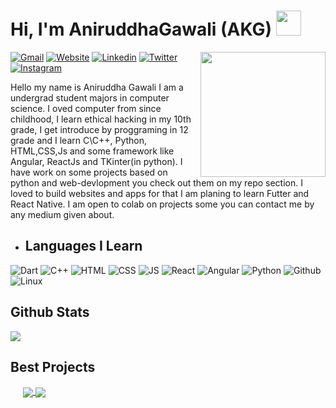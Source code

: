 
# Hi, I'm AniruddhaGawali (AKG) <a href="https://aniruddhagawali.github.io/AniruddhaGawali/"><img src="https://media.giphy.com/media/hvRJCLFzcasrR4ia7z/giphy.gif" width="40"></a>

<img align='right' src='https://i.ibb.co/QkWYsXM/Pics-Art-05-30-05-41-22.png' width="200">



[![Gmail](https://img.shields.io/static/v1?style=flat-square&label=Gmail&message=aniruddhagawali03&color=db3c30&logo=gmail&logoColor=white)](mailto:aniruddhagawali03@gmail.com)
[![Website](https://img.shields.io/static/v1?style=flat-square&label=Webfolio&message=AKGSite&color=slateblue&&logoColor=white)](https://aniruddhagawali.github.io/AniruddhaGawali/)
[![Linkedin](https://img.shields.io/static/v1?style=flat-square&label=Linkedin&message=AniruddhaGawali&color=0961b9&logo=Linkedin&logoColor=white)](https://www.linkedin.com/in/aniruddha-gawali-617804230/)
[![Twitter](https://img.shields.io/static/v1?style=flat-square&label=Twitter&message=AniruddhaAKG&color=1d98e5&logo=twitter&logoColor=white)](https://twitter.com/AniruddhaAKG)
[![Instagram](https://img.shields.io/static/v1?style=flat-square&label=Instagram&message=@aniruddha.gawali&color=cf3b83&logo=Instagram&logoColor=white)](https://www.instagram.com/aniruddha.gawali/)

Hello my name is Aniruddha Gawali I am a undergrad student majors in computer science. I oved computer from since childhood, I learn ethical hacking in my 10th grade, I get introduce by proggraming in 12 grade and I learn C\C++, Python, HTML,CSS,Js and some framework like Angular, ReactJs and TKinter(in python). I have work on some projects based on python and web-devlopment you check out them on my repo section. I loved to build websites and apps for that I am planing to learn Futter and React Native. I am open to colab on projects some you can contact me by any medium given about.

- ## Languages I Learn

![Dart](https://img.shields.io/static/v1?style=flat-square&label=Dart&message=2022&color=292929&logo=Dart&logoColor=skyblue)  ![C++](https://img.shields.io/static/v1?style=flat-square&label=C%2b%2b/C&message=2022&color=292929&logo=C%2b%2b&logoColor=darkblue&labelcolor=blue)  ![HTML](https://img.shields.io/static/v1?style=flat-square&label=HTML&message=2021&color=292929&logo=html5&logoColor=orange)  ![CSS](https://img.shields.io/static/v1?style=flat-square&label=CSS&message=2021&color=292929&logo=css3&logoColor=skyblue)  ![JS](https://img.shields.io/static/v1?style=flat-square&label=Javascript&message=2021&color=292929&logo=Javascript)  ![React](https://img.shields.io/static/v1?style=flat-square&label=React&message=2021&color=292929&logo=React)  ![Angular](https://img.shields.io/static/v1?style=flat-square&label=Angular&message=2021&color=292929&logo=Angular&logoColor=red)  ![Python](https://img.shields.io/static/v1?style=flat-square&label=Python&message=2020&color=292929&logo=Python)  ![Github](https://img.shields.io/static/v1?style=flat-square&label=Github&message=2019&color=292929&logo=Github)  ![Linux](https://img.shields.io/static/v1?style=flat-square&label=Linux&message=2019&color=292929&logo=Linux)
  
  ## Github Stats
  <img src="https://github-readme-stats.vercel.app/api?username=AniruddhaGawali&&show_icons=true&title_color=6a5acd&icon_color=6a5acd&text_color=daf7dc&bg_color=151515">
  
  ## Best Projects
 <a href="https://github.com/AniruddhaGawali/Password-Manager">
      <img align="center" style="padding-left: 20px" src="https://github-readme-stats.vercel.app/api/pin/?username=AniruddhaGawali&repo=Password-Manager&title_color=6a5acd&icon_color=6a5acd&text_color=9f9f9f&bg_color=151515" />
    </a>
    <a href="https://github.com/AniruddhaGawali/Hand_Cricket">
      <img align="center" src="https://github-readme-stats.vercel.app/api/pin/?username=AniruddhaGawali&repo=Hand_Cricket&title_color=6a5acd&icon_color=6a5acd&text_color=9f9f9f&bg_color=151515" />
    </a>
